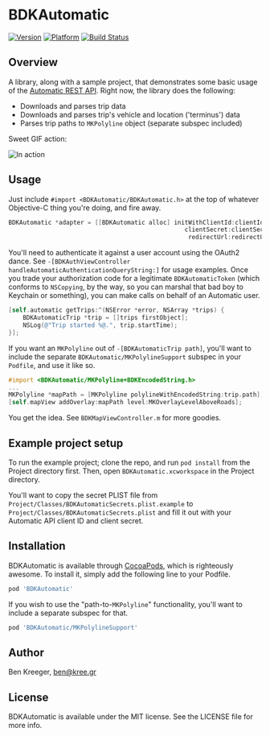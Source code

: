 # BDKAutomatic

[![Version](http://cocoapod-badges.herokuapp.com/v/BDKAutomatic/badge.png)](http://cocoadocs.org/docsets/BDKAutomatic)
[![Platform](http://cocoapod-badges.herokuapp.com/p/BDKAutomatic/badge.png)](http://cocoadocs.org/docsets/BDKAutomatic)
[![Build Status](https://travis-ci.org/kreeger/BDKAutomatic.png?branch=master)](https://travis-ci.org/kreeger/BDKAutomatic)

## Overview

A library, along with a sample project, that demonstrates some basic usage of the [Automatic REST API][rest]. Right now, the library does the following:

- Downloads and parses trip data
- Downloads and parses trip's vehicle and location ('terminus') data
- Parses trip paths to `MKPolyline` object (separate subspec included)

Sweet GIF action:

![In action](https://raw.github.com/kreeger/BDKAutomatic/master/Project/BDKAutomaticDemo.gif)

## Usage

Just include `#import <BDKAutomatic/BDKAutomatic.h>` at the top of whatever Objective-C thing you're doing, and fire away.

``` objective-c
BDKAutomatic *adapter = [[BDKAutomatic alloc] initWithClientId:clientId
                                                 clientSecret:clientSecret
                                                  redirectUrl:redirectUrl];
```

You'll need to authenticate it against a user account using the OAuth2 dance. See `-[BDKAuthViewController handleAutomaticAuthenticationQueryString:]` for usage examples. Once you trade your authorization code for a legitimate `BDKAutomaticToken` (which conforms to `NSCopying`, by the way, so you can marshal that bad boy to Keychain or something), you can make calls on behalf of an Automatic user.

``` objective-c
[self.automatic getTrips:^(NSError *error, NSArray *trips) {
    BDKAutomaticTrip *trip = []trips firstObject];
    NSLog(@"Trip started %@.", trip.startTime);
}];
```

If you want an `MKPolyline` out of `-[BDKAutomaticTrip path]`, you'll want to include the separate `BDKAutomatic/MKPolylineSupport` subspec in your `Podfile`, and use it like so.

``` objective-c
#import <BDKAutomatic/MKPolyline+BDKEncodedString.h>
...
MKPolyline *mapPath = [MKPolyline polylineWithEncodedString:trip.path];
[self.mapView addOverlay:mapPath level:MKOverlayLevelAboveRoads];
```

You get the idea. See `BDKMapViewController.m` for more goodies.

## Example project setup

To run the example project; clone the repo, and run `pod install` from the Project directory first. Then, open `BDKAutomatic.xcworkspace` in the Project directory.

You'll want to copy the secret PLIST file from `Project/Classes/BDKAutomaticSecrets.plist.example` to `Project/Classes/BDKAutomaticSecrets.plist` and fill it out with your Automatic API client ID and client secret.

## Installation

BDKAutomatic is available through [CocoaPods](http://cocoapods.org), which is righteously awesome. To install it, simply add the following line to your Podfile.

``` ruby
pod 'BDKAutomatic'
```

If you wish to use the "path-to-`MKPolyline`" functionality, you'll want to include a separate subspec for that.

``` ruby
pod 'BDKAutomatic/MKPolylineSupport'
```

## Author

Ben Kreeger, ben@kree.gr

## License

BDKAutomatic is available under the MIT license. See the LICENSE file for more info.

[rest]:    https://www.automatic.com/developer/
